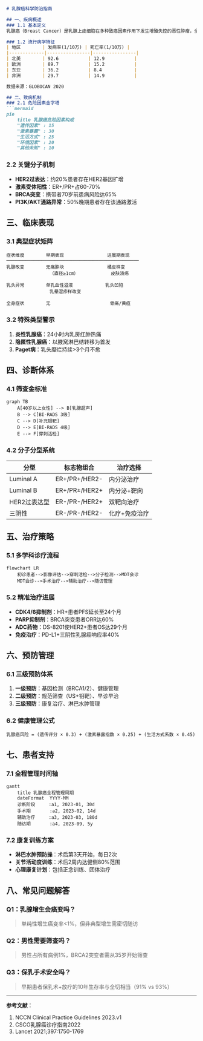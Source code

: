 

```markdown
# 乳腺癌科学防治指南

## 一、疾病概述
### 1.1 基本定义
乳腺癌（Breast Cancer）是乳腺上皮细胞在多种致癌因素作用下发生增殖失控的恶性肿瘤，全球年新发病例超230万例（WHO 2022数据）。中国年发病率约42/10万，呈持续上升趋势。

### 1.2 流行病学特征
| 地区        | 发病率(1/10万) | 死亡率(1/10万) |
|-------------|----------------|----------------|
| 北美        | 92.6           | 12.9           |
| 欧洲        | 89.7           | 15.2           |
| 东亚        | 36.2           | 8.4            |
| 非洲        | 29.7           | 14.9           |

数据来源：GLOBOCAN 2020

## 二、致病机制
### 2.1 危险因素金字塔
```mermaid
pie
    title 乳腺癌危险因素构成
    "遗传因素" : 15
    "激素暴露" : 30
    "生活方式" : 25
    "环境因素" : 20
    "其他未知" : 10
```

### 2.2 关键分子机制
- **HER2过表达**：约20%患者存在HER2基因扩增
- **激素受体阳性**：ER+/PR+占60-70%
- **BRCA突变**：携带者70岁前患病风险达65%
- **PI3K/AKT通路异常**：50%晚期患者存在该通路激活

## 三、临床表现
### 3.1 典型症状矩阵
```
症状维度        早期表现                进展期表现
─────────────────────────────────────────────────
乳腺改变        无痛肿块                橘皮样变
                （直径≥1cm）            皮肤溃疡

乳头异常        单孔血性溢液            乳头凹陷
                乳晕湿疹样改变

全身症状        无                      骨痛/黄疸
```

### 3.2 特殊类型警示
1. **炎性乳腺癌**：24小时内乳房红肿热痛
2. **隐匿性乳腺癌**：以腋窝淋巴结转移为首发
3. **Paget病**：乳头糜烂持续>3个月不愈

## 四、诊断体系
### 4.1 筛查金标准
```mermaid
graph TB
    A[40岁以上女性] --> B[乳腺超声]
    B --> C[BI-RADS 3级]
    C --> D[补充钼靶]
    D --> E[BI-RADS 4级]
    E --> F[穿刺活检]
```

### 4.2 分子分型系统
| 分型         | 标志物组合         | 治疗选择          |
|--------------|--------------------|-------------------|
| Luminal A    | ER+/PR+/HER2-      | 内分泌治疗        |
| Luminal B    | ER+/PR±/HER2+      | 内分泌+靶向       |
| HER2过表达型 | ER-/PR-/HER2+      | 双靶向治疗        |
| 三阴性       | ER-/PR-/HER2-      | 化疗+免疫治疗     |

## 五、治疗策略
### 5.1 多学科诊疗流程
```mermaid
flowchart LR
    初诊患者-->影像评估-->穿刺活检-->分子检测-->MDT会诊
    MDT会诊-->手术治疗-->辅助治疗-->随访管理
```

### 5.2 精准治疗进展
- **CDK4/6抑制剂**：HR+患者PFS延长至24个月
- **PARP抑制剂**：BRCA突变患者ORR达60%
- **ADC药物**：DS-8201使HER2+患者OS达29个月
- **免疫治疗**：PD-L1+三阴性乳腺癌响应率40%

## 六、预防管理
### 6.1 三级预防体系
1. **一级预防**：基因检测（BRCA1/2）、健康管理
2. **二级预防**：规范筛查（US+钼靶）、早诊早治
3. **三级预防**：康复治疗、淋巴水肿管理

### 6.2 健康管理公式
```
乳腺癌风险 = (遗传评分 × 0.3) + (激素暴露指数 × 0.25) + (生活方式系数 × 0.45)
```

## 七、患者支持
### 7.1 全程管理时间轴
```mermaid
gantt
    title 乳腺癌全程管理周期
    dateFormat  YYYY-MM
    诊断阶段     :a1, 2023-01, 30d
    手术期       :a2, 2023-02, 14d
    辅助治疗     :a3, 2023-03, 180d
    随访期       :a4, 2023-09, 5y
```

### 7.2 康复训练方案
- **淋巴水肿预防操**：术后第3天开始，每日2次
- **关节活动度训练**：术后2周内达健侧80%范围
- **心理康复计划**：包括正念训练、团体治疗

## 八、常见问题解答
### Q1：乳腺增生会癌变吗？
> 单纯性增生癌变率<1%，但非典型增生需密切随访

### Q2：男性需要筛查吗？
> 男性占所有病例1%，BRCA2突变者需从35岁开始筛查

### Q3：保乳手术安全吗？
> 早期患者保乳术+放疗的10年生存率与全切相当（91% vs 93%）

---

**参考文献**：
1. NCCN Clinical Practice Guidelines 2023.v1
2. CSCO乳腺癌诊疗指南2022
3. Lancet 2021;397:1750-1769
```